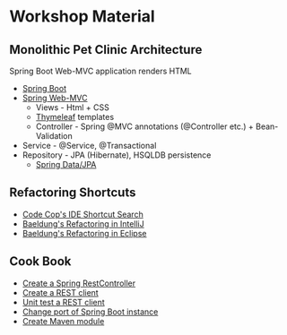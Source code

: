 # Workshop Material

## Monolithic Pet Clinic Architecture

Spring Boot Web-MVC application renders HTML

* [Spring Boot](https://docs.spring.io/spring-boot/docs/2.2.1.RELEASE/reference/htmlsingle/)
* [Spring Web-MVC](https://docs.spring.io/spring/docs/5.2.1.RELEASE/spring-framework-reference/web.html)
  * Views - Html + CSS
  * [Thymeleaf](https://www.thymeleaf.org/) templates
  * Controller - Spring @MVC annotations (@Controller etc.) + Bean-Validation
* Service - @Service, @Transactional
* Repository - JPA (Hibernate), HSQLDB persistence
  * [Spring Data/JPA](https://docs.spring.io/spring-data/jpa/docs/2.2.1.RELEASE/reference/html/#reference)

## Refactoring Shortcuts

* [Code Cop's IDE Shortcut Search](https://blog.code-cop.org/p/shortcut-search.html)
* [Baeldung's Refactoring in IntelliJ](https://www.baeldung.com/intellij-refactoring)
* [Baeldung's Refactoring in Eclipse](https://www.baeldung.com/eclipse-refactoring)

## Cook Book

* [Create a Spring RestController](https://www.baeldung.com/spring-controller-vs-restcontroller)
* [Create a REST client](https://www.baeldung.com/rest-template)
* [Unit test a REST client](https://www.petrikainulainen.net/programming/testing/wiremock-tutorial-introduction-to-stubbing/)
* [Change port of Spring Boot instance](https://www.baeldung.com/spring-boot-change-port)
* [Create Maven module](https://www.baeldung.com/maven-multi-module#generate-submodules)

